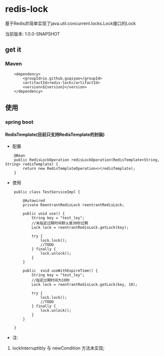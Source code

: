 # redis-lock
基于Redis并简单实现了java.util.concurrent.locks.Lock接口的Lock

当前版本: 1.0.0-SNAPSHOT

## get it
### Maven

```
    <dependency>
        <groupId>io.github.guqiyao</groupId>
        <artifactId>redis-lock</artifactId>
        <version>${version}</version>
    </dependency>
```

## 使用
### spring boot
#### RedisTemplate(目前只支持RedisTemplate的封装)

* 配置
```
    @Bean
    public RedisLockOperation redisLockOperation(RedisTemplate<String, String> redisTemplate) {
        return new RedisTemplateOperation<>(redisTemplate);
    }
```


* 使用
```
    public class TestServiceImpl {
    
        @Autowired
        private ReentrantRedisLock reentrantRedisLock;
        
        public void use() {
            String key = "test_ley";
            //未指定过期时间默认是30秒过期
            Lock lock = reentrantRedisLock.getLock(key);
            
            try {
                lock.lock();
                //TODO
            } finally {
                lock.unlock();
            }
        }
        
        public  void useWithExpireTime() {
            String key = "test_ley";
            //指定过期时间为10秒
            Lock lock = reentrantRedisLock.getLock(key, 10);
            
            try {
                lock.lock();
                //TODO
            } finally {
                lock.unlock();
            }
        }
    
    }
```

* 注:

1. lockInterruptibly 与 newCondition 方法未实现;